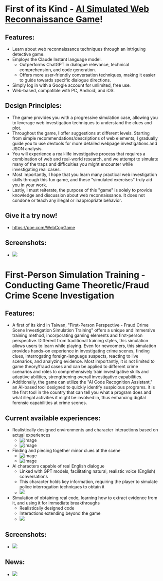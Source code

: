 # First of its Kind - [AI Simulated Web Reconnaissance Game](https://poe.com/WebCopGame)!
## Features:
* Learn about web reconnaissance techniques through an intriguing detective game.
* Employs the Claude Instant language model.
  * Outperforms ChatGPT in dialogue relevance, technical comprehension, and code generation.
  * Offers more user-friendly conversation techniques, making it easier to guide towards specific dialogue directions.
* Simply log in with a Google account for unlimited, free use.
* Web-based, compatible with PC, Android, and iOS.

## Design Principles:
* The game provides you with a progressive simulation case, allowing you to leverage web investigation techniques to understand the clues and plot.
* Throughout the game, I offer suggestions at different levels. Starting from simple recommendations/descriptions of web elements, I gradually guide you to use devtools for more detailed webpage investigations and JSON analysis.
* You will experience a real-life investigative process that requires a combination of web and real-world research, and we attempt to simulate many of the traps and difficulties you might encounter while investigating real cases.
* Most importantly, I hope that you learn many practical web investigation skills through this fun game, and these "simulated exercises" truly aid you in your work.
* Lastly, I must reiterate, the purpose of this "game" is solely to provide knowledge and discussion about web reconnaissance. It does not condone or teach any illegal or inappropriate behavior.

## Give it a try now!
* https://poe.com/WebCopGame

## Screenshots:
* ![](https://chiakai-chang.github.io/tempHTML/img/WebCopGame.png)


# First-Person Simulation Training - Conducting Game Theoretic/Fraud Crime Scene Investigation
## Features:
* A first of its kind in Taiwan, "First-Person Perspective - Fraud Crime Scene Investigation Simulation Training" offers a unique and immersive training method, incorporating gaming elements and first-person perspective. Different from traditional training styles, this simulation allows users to learn while playing. Even for newcomers, this simulation provides hands-on experience in investigating crime scenes, finding clues, interrogating foreign-language suspects, reacting to live scenarios, and analyzing evidence. Most importantly, it is not limited to game theory/fraud cases and can be applied to different crime scenarios and roles to comprehensively train investigative skills and adaptive abilities, strengthening overall investigative capabilities.
* Additionally, the game can utilize the "AI Code Recognition Assistant," an AI-based tool designed to quickly identify suspicious programs. It is the first tool in the country that can tell you what a program does and what illegal activities it might be involved in, thus enhancing digital forensic capabilities at crime scenes.

## Current available experiences:
* Realistically designed environments and character interactions based on actual experiences
  * ![image](https://chiakai-chang.github.io/tempHTML/img/always_smoke.gif)
  * ![image](https://chiakai-chang.github.io/tempHTML/img/always_firstday.gif)  
* Finding and piecing together minor clues at the scene
  * ![image](https://chiakai-chang.github.io/tempHTML/img/little_clue.gif)  
  * ![image](https://chiakai-chang.github.io/tempHTML/img/burnt_paper.gif)  
* AI characters capable of real English dialogue
  * Linked with GPT models, facilitating natural, realistic voice (English) conversations
  * This character holds key information, requiring the player to simulate police interrogation techniques to obtain it
  * ![](https://chiakai-chang.github.io/tempHTML/img/challenge_2.gif)
* Simulation of obtaining real code, learning how to extract evidence from it, and using it for immediate breakthroughs
  * Realistically designed code
  * Interactions extending beyond the game  
  * [![](https://chiakai-chang.github.io/tempHTML/img/CFOS.jpg)](https://github.com/Chiakai-Chang/CodeForensicsOnScene)

## Screenshots:
* ![](https://chiakai-chang.github.io/tempHTML/img/challenge_1.gif)

## News:
* [![](https://chiakai-chang.github.io/tempHTML/img/News_PoliceSimulatorGame.png)](https://youtu.be/XtL8z1A1ziM)

